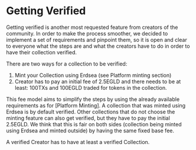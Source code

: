 # Getting Verified

Getting verified is another most requested feature from creators of the community. In order to make the process smoother, we decided to implement a set of requirements and pinpoint them, so it is open and clear to everyone what the steps are and what the creators have to do in order to have their collection verified.

There are two ways for a collection to be verified:

1. Mint your Collection using Erdsea (see Platform minting section)
2. Creator has to pay an initial fee of 2.5EGLD and there needs to be at least: 100TXs and 100EGLD traded for tokens in the collection.

This fee model aims to simplify the steps by using the already available requirements as for \[Platform Minting]. A collection that was minted using Erdsea is by default verified. Other collections that do not choose the minting feature can also get verified, but they have to pay the initial 2.5EGLD. We think that this is fair on both sides (collection being minted using Erdsea and minted outside) by having the same fixed base fee.

A verified Creator has to have at least a verified Collection.
